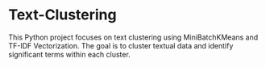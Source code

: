 # Text-Clustering
This Python project focuses on text clustering using MiniBatchKMeans and TF-IDF Vectorization. The goal is to cluster textual data and identify significant terms within each cluster.
